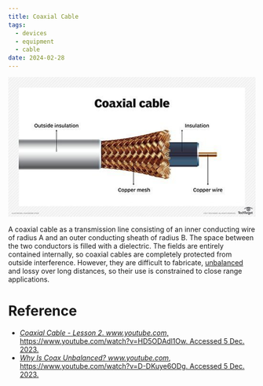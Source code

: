 ```yaml
---
title: Coaxial Cable
tags:
  - devices
  - equipment
  - cable
date: 2024-02-28
---
```



![](signal_processing/device_and_components/cable/attachments/Pasted%20image%2020231205144443.png)


A coaxial cable as a transmission line consisting of an inner conducting wire of radius A and an outer conducting sheath of radius B. The space between the two conductors is filled with a dielectric. The fields are entirely contained internally, so coaxial cables are completely protected from outside interference. However, they are difficult to fabricate, [unbalanced](signal_processing/device_and_components/cable/coax_cable_imbalance.md) and lossy over long distances, so their use is constrained to close range applications.



# Reference

* [_Coaxial Cable - Lesson 2_. _www.youtube.com_, https://www.youtube.com/watch?v=HD5ODAdl1Ow. Accessed 5 Dec. 2023.](https://www.youtube.com/watch?v=HD5ODAdl1Ow)
* [_Why Is Coax Unbalanced?_ _www.youtube.com_, https://www.youtube.com/watch?v=D-DKuye6ODg. Accessed 5 Dec. 2023.](https://www.youtube.com/watch?v=D-DKuye6ODg)